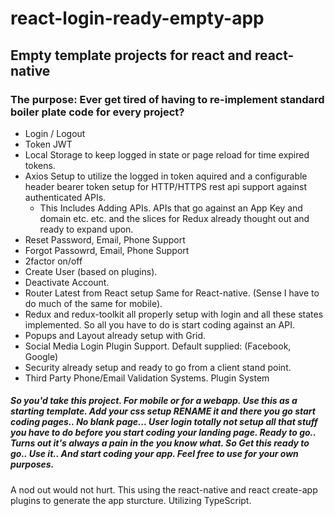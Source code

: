 # react-login-ready-empty-app
## Empty template projects for react and react-native
### The purpose: Ever get tired of having to re-implement standard boiler plate code for every project?
-  Login / Logout
-  Token JWT
-  Local Storage to keep logged in state or page reload for time expired tokens.
-  Axios Setup to utilize the logged in token aquired and a configurable header bearer token setup for HTTP/HTTPS rest api support against authenticated APIs.
    - This Includes Adding APIs.  APIs that go against an App Key and domain etc. etc.  and the slices for Redux already thought out and ready to expand upon.
-  Reset Password, Email, Phone Support
-  Forgot Passowrd, Email, Phone Support
-  2factor on/off
-  Create User (based on plugins).
-  Deactivate Account.
-  Router Latest from React setup Same for React-native. (Sense I have to do much of the same for mobile).
-  Redux and redux-toolkit all properly setup with login and all these states implemented.  So all you have to do is start coding against an API.
-  Popups and Layout already setup with Grid.
-  Social Media Login Plugin Support.  Default supplied: (Facebook, Google)
-  Security already setup and ready to go from a client stand point.
-  Third Party Phone/Email Validation Systems.  Plugin System


##### So you'd take this project. For mobile or for a webapp.  Use this as a starting template.  Add your css setup RENAME it and there you go start coding pages.. No blank page... User login totally not setup all that stuff you have to do before you start coding your landing page.  Ready to go.. Turns out it's always a pain in the you know what.  So Get this ready to go.. Use it.. And start coding your app.  Feel free to use for your own purposes.

A nod out would not hurt.  This using the react-native and react create-app plugins to generate the app sturcture.  Utilizing TypeScript.
